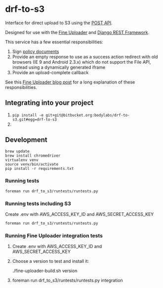 drf-to-s3
=========

Interface for direct upload to S3 using the [POST API][].

Designed for use with the [Fine Uploader][] and
[Django REST Framework][].

This service has a few essential responsibilities:

 1. Sign [policy documents][]
 2. Provide an empty response to use as a success action redirect
    with old browsers (IE 9 and Android 2.3.x) which do not support
    the File API, instead using a dynamically generated iframe
 3. Provide an upload-complete callback

See this [Fine Uploader blog post][] for a long explanation of
these responsibilities.

Integrating into your project
-----------------------------

1. `pip install -e git+git@bitbucket.org:bodylabs/drf-to-s3.git#egg=drf-to-s3`
2. 

Development
-----------

    brew update
    brew install chromedriver
    virtualenv venv
    source venv/bin/activate
    pip install -r requirements.txt

### Running tests ###

    foreman run drf_to_s3/runtests/runtests.py

### Running tests including S3 ###

Create .env with AWS_ACCESS_KEY_ID and AWS_SECRET_ACCESS_KEY

    foreman run drf_to_s3/runtests/runtests.py

### Running Fine Uploader integration tests ###

1. Create .env with AWS_ACCESS_KEY_ID and AWS_SECRET_ACCESS_KEY
2. Choose a version to test and install it:

    ./fine-uploader-build.sh version

3. foreman run drf_to_s3/runtests/runtests.py integration



[Django REST Framework]: http://django-rest-framework.org/
[Fine Uploader]: http://fineuploader.com/
[POST API]: http://docs.aws.amazon.com/AmazonS3/latest/dev/HTTPPOSTForms.html
[policy documents]: http://docs.aws.amazon.com/AmazonS3/latest/dev/HTTPPOSTForms.html#HTTPPOSTConstructPolicy
[Fine Uploader blog post]: http://blog.fineuploader.com/2013/08/16/fine-uploader-s3-upload-directly-to-amazon-s3-from-your-browser/
